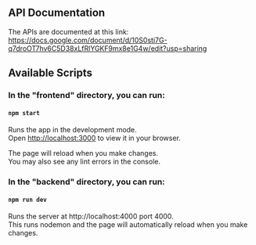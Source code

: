 ## API Documentation

The APIs are documented at this link:\
https://docs.google.com/document/d/10S0sti7G-q7droOT7hv6C5D38xLfRlYGKF9mx8e1G4w/edit?usp=sharing

## Available Scripts

### In the "frontend" directory, you can run:

#### `npm start`

Runs the app in the development mode.\
Open [http://localhost:3000](http://localhost:3000) to view it in your browser.

The page will reload when you make changes.\
You may also see any lint errors in the console.

### In the "backend" directory, you can run:

#### `npm run dev`

Runs the server at http://localhost:4000 port 4000.\
This runs nodemon and the page will automatically reload when you make changes.
